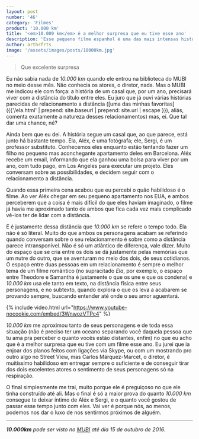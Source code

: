 ```yaml
---
layout: post
number: '46'
category: 'Filmes'
product: '10.000 km'
title: '<em>10.000 km</em> é a melhor surpresa que eu tive esse ano'
description: 'Esse pequeno filme espanhol é uma das mais intensas histórias de amor que eu vi esse ano.'
author: arthrfrts
image: '/assets/images/posts/10000km.jpg'
---
```


> Que excelente surpresa

Eu não sabia nada de _10.000 km_ quando ele entrou na biblioteca do MUBI no meio desse mês. Não conhecia os atores, o diretor, nada. Mas o MUBI me indicou ele com força: a história de um casal que, por um ano, precisará viver com a distância do título entre eles. Eu juro que já ouvi várias histórias parecidas de relacionamento a distância ([uma das minhas favoritas]({{'/ela.html' | prepend: site.baseurl | prepend: site.url | escape }}), aliás, comenta exatamente a natureza desses relacionamentos) mas, ei. Que tal dar uma chance, né?

Ainda bem que eu dei. A história segue um casal que, ao que parece, está junto há bastante tempo. Ela, Aléx, é uma fotógrafa; ele, Sergi, é um professor substituto. Conhecemos eles enquanto estão tentando fazer um filho no pequeno mas aconchegante apartamento deles em Barcelona. Aléx recebe um email, informando que ela ganhou uma bolsa para viver por um ano, com tudo pago, em Los Angeles para executar um projeto. Eles conversam sobre as possibilidades, e decidem seguir com o relacionamento a distância.

Quando essa primeira cena acabou que eu percebi o quão habilidoso é o filme. Ao ver Aléx chegar em seu pequeno apartamento nos EUA, e ambos perceberem que a coisa é mais difícil do que eles haviam imaginado, o filme já havia me aproximado tanto de ambos que fica cada vez mais complicado vê-los ter de lidar com a distância.

E é justamente dessa distância que _10.000 km_ se refere o tempo todo. Ela não é só literal. Muito do que ambos os personagens acabam se referindo quando conversam sobre o seu relacionamento é sobre como a distância parece intransponível. Não é só um atlântico de diferença, vale dizer. Muito do espaço que se cria entre os dois se dá justamente pelas memórias que um nutre do outro, que se aventuram no meio dos dois, de seus cotidianos. O espaço entre duas pessoas em um relacionamento é sempre o melhor tema de um filme romântico (no supracitado _Ela_, por exemplo, o espaço entre Theodore e Samantha é justamente o que os une e que os condena) e _10.000 km_ usa ele tanto em texto, na distância física entre seus personagens, e no subtexto, quando explora o que os leva a acabarem se provando sempre, buscando entender até onde o seu amor aguentará.

{% include video.html url="https://www.youtube-nocookie.com/embed/3WnwozVTPc4" %}

_10.000 km_ me aproximou tanto de seus personagens e de toda essa situação (não é preciso ter um oceano separando você daquela pessoa que tu ama pra perceber o quanto vocês estão distantes, enfim) no que eu acho que é a melhor surpresa que eu tive com um filme esse ano. Eu jurei que ia enjoar dos planos feitos com ligações via Skype, ou com um mostrando pro outro algo no Street View, mas Carlos Márquez-Marcet, o diretor, é muitíssimo habilidoso em entregar sempre o suficiente e de conseguir tirar dos dois excelentes atores o sentimento de seus personagens só na respiração.

O final simplesmente me trai, muito porque ele é preguiçoso no que ele tinha construído até ali. Mas o final é só a maior prova do quanto _10.000 km_ consegue te deixar íntimo de Aléx e Sergi, e o quanto você gostou de passar esse tempo junto com eles. Vai ver é porque nós, ao menos, podemos nos dar o luxo de nos sentirmos próximos de alguém.

----

_**10.000km** pode ser visto no [MUBI](https://mubi.com/tell-a-friend/global/1degzi1) até dia 15 de outubro de 2016._
